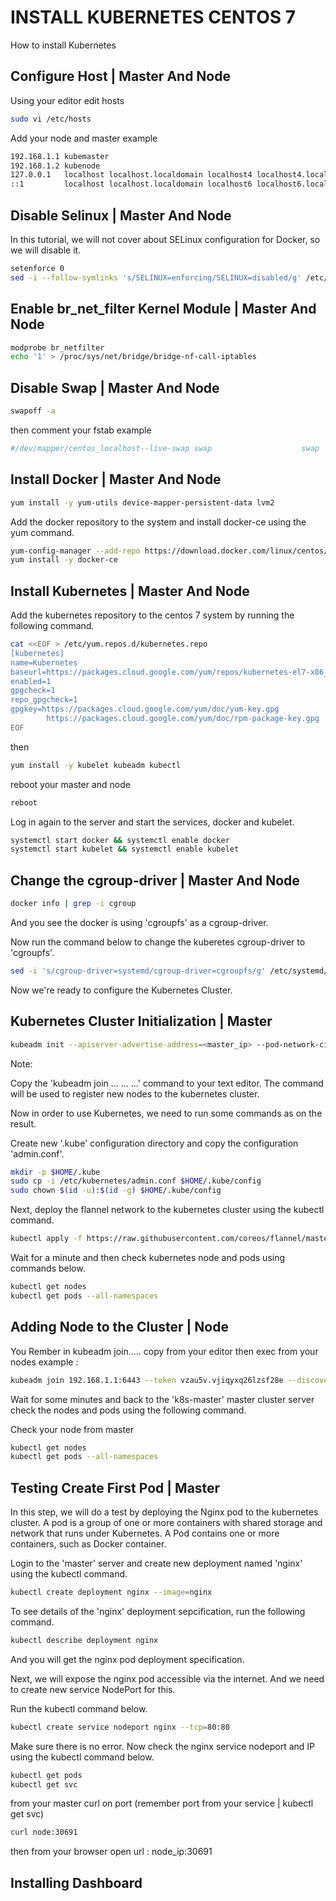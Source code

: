 # INSTALL KUBERNETES CENTOS 7
How to install Kubernetes

## Configure Host | Master And Node
Using your editor edit hosts
``` bash
sudo vi /etc/hosts
```
Add your node and master example
``` bash
192.168.1.1 kubemaster
192.168.1.2 kubenode
127.0.0.1   localhost localhost.localdomain localhost4 localhost4.localdomain4
::1         localhost localhost.localdomain localhost6 localhost6.localdomain
```
## Disable Selinux | Master And Node
In this tutorial, we will not cover about SELinux configuration for Docker, so we will disable it.

``` bash
setenforce 0
sed -i --follow-symlinks 's/SELINUX=enforcing/SELINUX=disabled/g' /etc/sysconfig/selinux
```
## Enable br_net_filter Kernel Module | Master And Node
``` bash
modprobe br_netfilter
echo '1' > /proc/sys/net/bridge/bridge-nf-call-iptables
```
## Disable Swap | Master And Node
``` bash
swapoff -a
```
then comment your fstab example

``` bash
#/dev/mapper/centos_localhost--live-swap swap                    swap    defaults        0 0
```
## Install Docker | Master And Node
``` bash
yum install -y yum-utils device-mapper-persistent-data lvm2
```
Add the docker repository to the system and install docker-ce using the yum command.

``` bash
yum-config-manager --add-repo https://download.docker.com/linux/centos/docker-ce.repo
yum install -y docker-ce
```
## Install Kubernetes | Master And Node
Add the kubernetes repository to the centos 7 system by running the following command.
``` bash
cat <<EOF > /etc/yum.repos.d/kubernetes.repo
[kubernetes]
name=Kubernetes
baseurl=https://packages.cloud.google.com/yum/repos/kubernetes-el7-x86_64
enabled=1
gpgcheck=1
repo_gpgcheck=1
gpgkey=https://packages.cloud.google.com/yum/doc/yum-key.gpg
        https://packages.cloud.google.com/yum/doc/rpm-package-key.gpg
EOF
```
then

``` bash
yum install -y kubelet kubeadm kubectl
```
reboot your master and node
``` bash
reboot
```
Log in again to the server and start the services, docker and kubelet.

``` bash
systemctl start docker && systemctl enable docker
systemctl start kubelet && systemctl enable kubelet
```
## Change the cgroup-driver | Master And Node
``` bash
docker info | grep -i cgroup
```
And you see the docker is using 'cgroupfs' as a cgroup-driver.

Now run the command below to change the kuberetes cgroup-driver to 'cgroupfs'.

``` bash
sed -i 's/cgroup-driver=systemd/cgroup-driver=cgroupfs/g' /etc/systemd/system/kubelet.service.d/10-kubeadm.conf
```
Now we're ready to configure the Kubernetes Cluster.

## Kubernetes Cluster Initialization | Master

``` bash
kubeadm init --apiserver-advertise-address=<master_ip> --pod-network-cidr=<your_cidr>
```
Note:

Copy the 'kubeadm join ... ... ...' command to your text editor. The command will be used to register new nodes to the kubernetes cluster.

Now in order to use Kubernetes, we need to run some commands as on the result.

Create new '.kube' configuration directory and copy the configuration 'admin.conf'.

``` bash
mkdir -p $HOME/.kube
sudo cp -i /etc/kubernetes/admin.conf $HOME/.kube/config
sudo chown $(id -u):$(id -g) $HOME/.kube/config
```

Next, deploy the flannel network to the kubernetes cluster using the kubectl command.

``` bash
kubectl apply -f https://raw.githubusercontent.com/coreos/flannel/master/Documentation/kube-flannel.yml
```

Wait for a minute and then check kubernetes node and pods using commands below.

``` bash
kubectl get nodes
kubectl get pods --all-namespaces
```

## Adding Node to the Cluster | Node
You Rember in kubeadm join..... copy from your editor then exec from your nodes
example :

``` bash
kubeadm join 192.168.1.1:6443 --token vzau5v.vjiqyxq26lzsf28e --discovery-token-ca-cert-hash sha256:e6d046ba34ee03e7d55e1f5ac6d2de09fd6d7e6959d16782ef0778794b94c61e
```
Wait for some minutes and back to the 'k8s-master' master cluster server check the nodes and pods using the following command.

Check your node from master

``` bash
kubectl get nodes
kubectl get pods --all-namespaces
```

## Testing Create First Pod | Master
In this step, we will do a test by deploying the Nginx pod to the kubernetes cluster. A pod is a group of one or more containers with shared storage and network that runs under Kubernetes. A Pod contains one or more containers, such as Docker container.

Login to the 'master' server and create new deployment named 'nginx' using the kubectl command.
``` bash
kubectl create deployment nginx --image=nginx
```
To see details of the 'nginx' deployment sepcification, run the following command.
``` bash
kubectl describe deployment nginx
```
And you will get the nginx pod deployment specification.

Next, we will expose the nginx pod accessible via the internet. And we need to create new service NodePort for this.

Run the kubectl command below.
``` bash
kubectl create service nodeport nginx --tcp=80:80
```
Make sure there is no error. Now check the nginx service nodeport and IP using the kubectl command below.

``` bash
kubectl get pods
kubectl get svc
```
from your master curl on port (remember port from your service | kubectl get svc)
``` bash
curl node:30691
```
then from your browser open url : node_ip:30691

## Installing Dashboard
